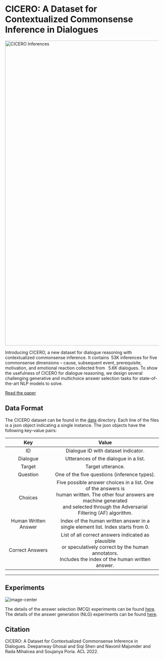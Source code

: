 # CICERO: A Dataset for Contextualized Commonsense Inference in Dialogues

<img src="https://declare-lab.net/assets/images/resources/cicero.png" alt="CICERO Inferences" width="1000"/>

Introducing CICERO, a new dataset for dialogue reasoning with contextualized commonsense inference. It contains 53K inferences for five commonsense dimensions – cause, subsequent event, prerequisite, motivation, and emotional reaction collected from  5.6K dialogues. To show the usefulness of CICERO for dialogue reasoning, we design several challenging generative and multichoice answer selection tasks for state-of-the-art NLP models to solve.

[Read the paper](https://declare-lab.net/assets/pdfs/cicero.pdf)

## Data Format

The CICERO dataset can be found in the [data](https://github.com/declare-lab/CICERO/tree/main/data) directory. Each line of the files is a json object indicating a single instance. The json objects have the following key-value pairs:

| Key 	    | Value 	|
|:----------:| :-----:|
| ID 	    | Dialogue ID with dataset indicator. 	|
| Dialogue 	| Utterances of the dialogue in a list.	|
| Target 	| Target utterance. 	|
| Question 	| One of the five questions (inference types). 	|
| Choices   | Five possible answer choices in a list. One of the answers is<br>human written. The other four answers are machine generated<br>and selected through the Adversarial Filtering (AF) algorithm. |
| Human Written Answer | Index of the human written answer in a<br>single element list. Index starts from 0. |
| Correct Answers | List of all correct answers indicated as plausible<br>or speculatively correct by the human annotators.<br>Includes the index of the human written answer. |
---------------------------------------------------------------------------

## Experiments

![image-center](https://declare-lab.net/assets/images/resources/MCQ-cider2-new5.png)

The details of the answer selection (MCQ) experiments can be found [here](https://github.com/declare-lab/CICERO/tree/main/experiments/mcq).
The details of the answer generation (NLG) experiments can be found [here](https://github.com/declare-lab/CICERO/tree/main/experiments/nlg).

## Citation

CICERO: A Dataset for Contextualized Commonsense Inference in Dialogues. Deepanway Ghosal and Siqi Shen and Navonil Majumder and Rada Mihalcea and Soujanya Poria. ACL 2022.
